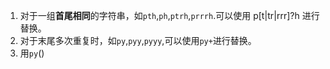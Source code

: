 1. 对于一组**首尾相同**的字符串，如`pth`,`ph`,`ptrh`,`prrrh`.可以使用 p[t|tr|rrr]?h 进行替换。
2. 对于末尾多次重复时，如`py`,`pyy`,`pyyy`,可以使用`py+`进行替换。
3. 用`py`()
<!--stackedit_data:
eyJoaXN0b3J5IjpbODI4NDkzMTE4XX0=
-->